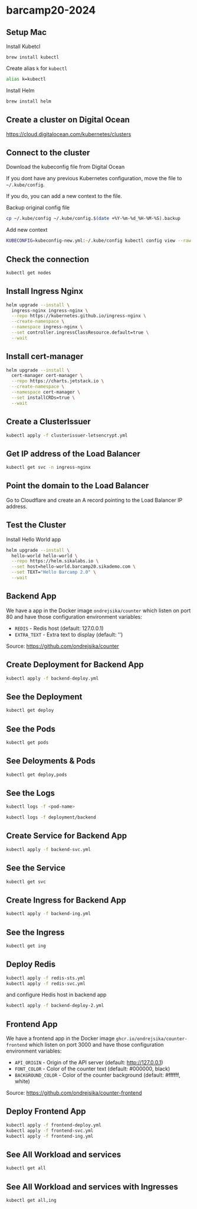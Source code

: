 # barcamp20-2024

## Setup Mac

Install Kubetcl

```
brew install kubectl
```

Create alias `k` for `kubectl`

```zsh
alias k=kubectl
```

Install Helm

```zsh
brew install helm
```

## Create a cluster on Digital Ocean

https://cloud.digitalocean.com/kubernetes/clusters

## Connect to the cluster

Download the kubeconfig file from Digital Ocean

If you dont have any previous Kubernetes configuration, move the file to `~/.kube/config`.

If you do, you can add a new context to the file.

Backup original config file

```zsh
cp ~/.kube/config ~/.kube/config.$(date +%Y-%m-%d_%H-%M-%S).backup
```

Add new context

```zsh
KUBECONFIG=kubeconfig-new.yml:~/.kube/config kubectl config view --raw > ~/.kube/config.merge.yml && cp ~/.kube/config.merge.yml ~/.kube/config
```

## Check the connection

```zsh
kubectl get nodes
```

## Install Ingress Nginx

```zsh
helm upgrade --install \
  ingress-nginx ingress-nginx \
  --repo https://kubernetes.github.io/ingress-nginx \
  --create-namespace \
  --namespace ingress-nginx \
  --set controller.ingressClassResource.default=true \
  --wait
```

## Install cert-manager

```zsh
helm upgrade --install \
  cert-manager cert-manager \
  --repo https://charts.jetstack.io \
  --create-namespace \
  --namespace cert-manager \
  --set installCRDs=true \
  --wait
```

## Create a ClusterIssuer

```zsh
kubectl apply -f clusterissuer-letsencrypt.yml
```

## Get IP address of the Load Balancer

```zsh
kubectl get svc -n ingress-nginx
```

## Point the domain to the Load Balancer

Go to Cloudflare and create an A record pointing to the Load Balancer IP address.

## Test the Cluster

Install Hello World app

```zsh
helm upgrade --install \
  hello-world hello-world \
  --repo https://helm.sikalabs.io \
  --set host=hello-world.barcamp20.sikademo.com \
  --set TEXT="Hello Barcamp 2.0" \
  --wait
```

## Backend App

We have a app in the Docker image `ondrejsika/counter` which listen on port 80 and have those configuration environment variables:

- `REDIS` - Redis host (default: 127.0.0.1)
- `EXTRA_TEXT` - Extra text to display (default: '')

Source: https://github.com/ondrejsika/counter

## Create Deployment for Backend App

```zsh
kubectl apply -f backend-deploy.yml
```

## See the Deployment

```zsh
kubectl get deploy
```

## See the Pods

```zsh
kubectl get pods
```

## See Deloyments & Pods

```zsh
kubectl get deploy,pods
```

## See the Logs

```zsh
kubectl logs -f <pod-name>
```

```zsh
kubectl logs -f deployment/backend
```

## Create Service for Backend App

```zsh
kubectl apply -f backend-svc.yml
```

## See the Service

```zsh
kubectl get svc
```

## Create Ingress for Backend App

```zsh
kubectl apply -f backend-ing.yml
```

## See the Ingress

```zsh
kubectl get ing
```

## Deploy Redis

```zsh
kubectl apply -f redis-sts.yml
kubectl apply -f redis-svc.yml
```

and configure Hedis host in backend app

```zsh
kubectl apply -f backend-deploy-2.yml
```

## Frontend App

We have a frontend app in the Docker image `ghcr.io/ondrejsika/counter-frontend` which listen on port 3000 and have those configuration environment variables:

- `API_ORIGIN` - Origin of the API server (default: http://127.0.0.1)
- `FONT_COLOR` - Color of the counter text (default: #000000, black)
- `BACKGROUND_COLOR` - Color of the counter background (default: #ffffff, white)

Source: https://github.com/ondrejsika/counter-frontend

## Deploy Frontend App

```zsh
kubectl apply -f frontend-deploy.yml
kubectl apply -f frontend-svc.yml
kubectl apply -f frontend-ing.yml
```

## See All Workload and services

```zsh
kubectl get all
```

## See All Workload and services with Ingresses

```zsh
kubectl get all,ing
```
